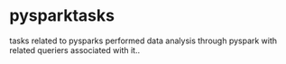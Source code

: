 # pysparktasks
tasks related to pysparks 
performed data analysis through pyspark with related queriers associated with it..
